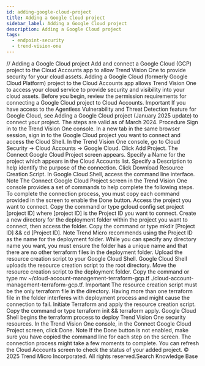 ```yaml
---
id: adding-google-cloud-project
title: Adding a Google Cloud project
sidebar_label: Adding a Google Cloud project
description: Adding a Google Cloud project
tags:
  - endpoint-security
  - trend-vision-one
---
```


/*<![CDATA[*/ $('#title').html($('meta[name=map-description]').attr('content')); /*]]>*/ Adding a Google Cloud project Add and connect a Google Cloud (GCP) project to the Cloud Accounts app to allow Trend Vision One to provide security for your cloud assets. Adding a Google Cloud (formerly Google Cloud Platform) project to the Cloud Accounts app allows Trend Vision One to access your cloud service to provide security and visibility into your cloud assets. Before you begin, review the permission requirements for connecting a Google Cloud project to Cloud Accounts. Important If you have access to the Agentless Vulnerability and Threat Detection feature for Google Cloud, see Adding a Google Cloud project (January 2025 update) to connect your project. The steps are valid as of March 2024. Procedure Sign in to the Trend Vision One console. In a new tab in the same browser session, sign in to the Google Cloud project you want to connect and access the Cloud Shell. In the Trend Vision One console, go to Cloud Security → Cloud Accounts → Google Cloud. Click Add Project. The Connect Google Cloud Project screen appears. Specify a Name for the project which appears in the Cloud Accounts list. Specify a Description to help identify the purpose of the connection. Click Download Resource Creation Script. In Google Cloud Shell, access the command line interface. Note The Connect Google Cloud Project screen in the Trend Vision One console provides a set of commands to help complete the following steps. To complete the connection process, you must copy each command provided in the screen to enable the Done button. Access the project you want to connect. Copy the command or type gcloud config set project [project ID] where [project ID] is the Project ID you want to connect. Create a new directory for the deployment folder within the project you want to connect, then access the folder. Copy the command or type mkdir [Project ID] && cd [Project ID]. Note Trend Micro recommends using the Project ID as the name for the deployment folder. While you can specify any directory name you want, you must ensure the folder has a unique name and that there are no other terraform files in the deployment folder. Upload the resource creation script to your Google Cloud Shell. Google Cloud Shell uploads the resource creation script to the root directory. Move the resource creation script to the deployment folder. Copy the command or type mv ~/cloud-account-management-terraform-gcp.tf ./cloud-account-management-terraform-gcp.tf. Important The resource creation script must be the only terraform file in the directory. Having more than one terraform file in the folder interferes with deployment process and might cause the connection to fail. Initiate Terraform and apply the resource creation script. Copy the command or type terraform init && terraform apply. Google Cloud Shell begins the terraform process to deploy Trend Vision One security resources. In the Trend Vision One console, in the Connect Google Cloud Project screen, click Done. Note If the Done button is not enabled, make sure you have copied the command line for each step on the screen. The connection process might take a few moments to complete. You can refresh the Cloud Accounts screen to check the status of your added project. © 2025 Trend Micro Incorporated. All rights reserved.Search Knowledge Base